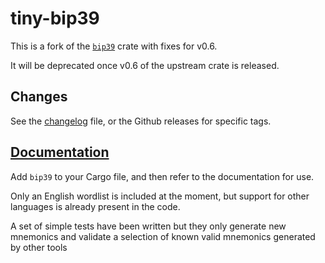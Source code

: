 # tiny-bip39

This is a fork of the [`bip39`](https://crates.io/crates/bip39) crate with fixes for v0.6.

It will be deprecated once v0.6 of the upstream crate is released.

## Changes

See the [changelog](./CHANGELOG.md) file, or the Github releases for specific tags.

## [Documentation](https://docs.rs/tiny-bip39)

Add `bip39` to your Cargo file, and then refer to the documentation
for use.

Only an English wordlist is included at the moment, but support for
other languages is already present in the code.

A set of simple tests have been written but they only generate new
mnemonics and validate a selection of known valid mnemonics generated
by other tools
